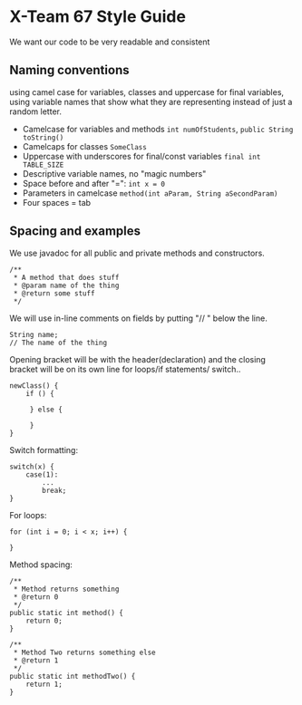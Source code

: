 # X-Team 67 Style Guide

We want our code to be very readable and consistent

## Naming conventions

 using camel case for variables, classes and uppercase for final variables, using variable names that show what they are representing instead of just a random letter.

 * Camelcase for variables and methods `int numOfStudents`, `public String toString()`
 * Camelcaps for classes `SomeClass`
 * Uppercase with underscores for final/const variables `final int TABLE_SIZE`
 * Descriptive variable names, no "magic numbers"
 * Space before and after "=": `int x = 0`
 * Parameters in camelcase `method(int aParam, String aSecondParam)`
 * Four spaces = tab


## Spacing and examples

We use javadoc for all public and private methods and constructors.
```
/**
 * A method that does stuff
 * @param name of the thing
 * @return some stuff
 */
 ```

We will use in-line comments on fields by putting "// " below the line.
```
String name;
// The name of the thing
```


Opening bracket will be with the header(declaration) and the closing bracket will be on its own line for loops/if statements/ switch..
```
newClass() {
    if () {

     } else {

     }
}
```


Switch formatting:
```
switch(x) {
	case(1):
		...
		break;
}
```
For loops:

```
for (int i = 0; i < x; i++) {

}
```

Method spacing:
```
/**
 * Method returns something
 * @return 0
 */
public static int method() {
	return 0;
}

/**
 * Method Two returns something else
 * @return 1
 */
public static int methodTwo() {
	return 1;
}
```
